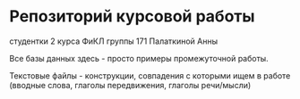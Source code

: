 # Репозиторий курсовой работы
студентки 2 курса ФиКЛ группы 171 Палаткиной Анны

Все базы данных здесь - просто примеры промежуточной работы.

Текстовые файлы - конструкции, совпадения с которыми ищем в работе (вводные слова, глаголы передвижения, глаголы речи/мысли)
